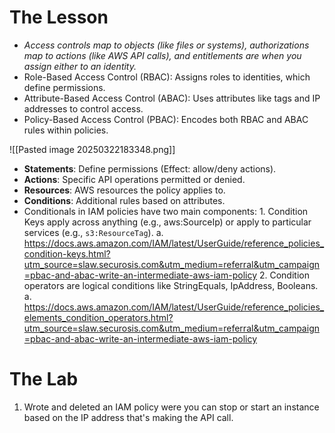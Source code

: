 # The Lesson

- _Access controls map to objects (like files or systems), authorizations map to actions (like AWS API calls), and entitlements are when you assign either to an identity._
- Role-Based Access Control (RBAC): Assigns roles to identities, which define permissions.
- Attribute-Based Access Control (ABAC): Uses attributes like tags and IP addresses to control access.
- Policy-Based Access Control (PBAC): Encodes both RBAC and ABAC rules within policies.

![[Pasted image 20250322183348.png]]

- **Statements**: Define permissions (Effect: allow/deny actions).
- **Actions**: Specific API operations permitted or denied.
- **Resources**: AWS resources the policy applies to.
- **Conditions**: Additional rules based on attributes.
- Conditionals in IAM policies have two main components:
		1. Condition Keys apply across anything (e.g., aws:SourceIp) or apply to particular services (e.g., `s3:ResourceTag`).
			a. https://docs.aws.amazon.com/IAM/latest/UserGuide/reference_policies_condition-keys.html?utm_source=slaw.securosis.com&utm_medium=referral&utm_campaign=pbac-and-abac-write-an-intermediate-aws-iam-policy
		2. Condition operators are logical conditions like StringEquals, IpAddress, Booleans.
			a. https://docs.aws.amazon.com/IAM/latest/UserGuide/reference_policies_elements_condition_operators.html?utm_source=slaw.securosis.com&utm_medium=referral&utm_campaign=pbac-and-abac-write-an-intermediate-aws-iam-policy
# The Lab

1. Wrote and deleted an IAM policy were you can stop or start an instance based on the IP address that's making the API call.